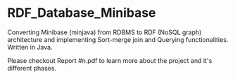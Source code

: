 # RDF_Database_Minibase
Converting Minibase (minjava) from RDBMS to RDF (NoSQL graph) architecture and implementing Sort-merge join and Querying functionalities. Written in Java.

Please checkout Report #n.pdf to learn more about the project and it's different phases. 
